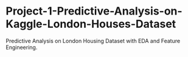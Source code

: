 # Project-1-Predictive-Analysis-on-Kaggle-London-Houses-Dataset
Predictive Analysis on London Housing Dataset with EDA and Feature Engineering.

